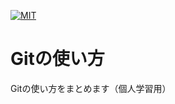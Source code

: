 [![MIT](https://custom-icon-badges.herokuapp.com/badge/license-MIT-8BB80A.svg?logo=law&logoColor=white)]()

# Gitの使い方
Gitの使い方をまとめます（個人学習用）
